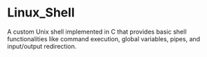# Linux_Shell
A custom Unix shell implemented in C that provides basic shell functionalities like command execution, global variables, pipes, and input/output redirection.
